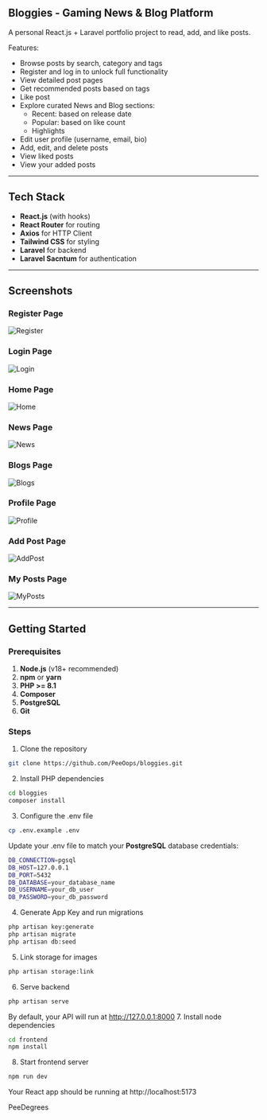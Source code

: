 ## Bloggies - Gaming News & Blog Platform

A personal React.js + Laravel portfolio project to read, add, and like posts.

Features:
- Browse posts by search, category and tags
- Register and log in to unlock full functionality
- View detailed post pages
- Get recommended posts based on tags
- Like post
- Explore curated News and Blog sections:
    - Recent: based on release date
    - Popular: based on like count
    - Highlights
- Edit user profile (username, email, bio)
- Add, edit, and delete posts
- View liked posts
- View your added posts

---

## Tech Stack
- **React.js** (with  hooks)
- **React Router** for routing
- **Axios** for HTTP Client
- **Tailwind CSS** for styling
- **Laravel** for backend
- **Laravel Sacntum** for authentication


---

## Screenshots

### Register Page
![Register](https://raw.githubusercontent.com/PeeOops/bloggies/main/storage/app/public/readme_images/register.png)

### Login Page
![Login](https://raw.githubusercontent.com/PeeOops/bloggies/main/storage/app/public/readme_images/login.png)

### Home Page
![Home](https://raw.githubusercontent.com/PeeOops/bloggies/main/storage/app/public/readme_images/home.png)

### News Page
![News](https://raw.githubusercontent.com/PeeOops/bloggies/main/storage/app/public/readme_images/news.png)

### Blogs Page
![Blogs](https://raw.githubusercontent.com/PeeOops/bloggies/main/storage/app/public/readme_images/blogs.png)

### Profile Page
![Profile](https://raw.githubusercontent.com/PeeOops/bloggies/main/storage/app/public/readme_images/profile.png)

### Add Post Page
![AddPost](https://raw.githubusercontent.com/PeeOops/bloggies/main/storage/app/public/readme_images/addpost.png)

### My Posts Page
![MyPosts](https://raw.githubusercontent.com/PeeOops/bloggies/main/storage/app/public/readme_images/mypost.png)

---

## Getting Started

### Prerequisites
1. **Node.js** (v18+ recommended)
2. **npm** or **yarn**
3. **PHP >= 8.1** 
4. **Composer**
5. **PostgreSQL**
6. **Git**

### Steps
1. Clone the repository
```bash
git clone https://github.com/PeeOops/bloggies.git
```
2. Install PHP dependencies
```bash
cd bloggies
composer install
```
3. Configure the .env file
```bash
cp .env.example .env
```
Update your .env file to match your **PostgreSQL** database credentials:
```bash
DB_CONNECTION=pgsql
DB_HOST=127.0.0.1
DB_PORT=5432
DB_DATABASE=your_database_name
DB_USERNAME=your_db_user
DB_PASSWORD=your_db_password
```
4. Generate App Key and run migrations
```bash
php artisan key:generate
php artisan migrate
php artisan db:seed 
```
5. Link storage for images
```bash
php artisan storage:link
```
6. Serve backend
```bash
php artisan serve
```
By default, your API will run at http://127.0.0.1:8000
7. Install node dependencies
```bash
cd frontend
npm install
```
8. Start frontend server
```bash
npm run dev
```
Your React app should be running at http://localhost:5173

PeeDegrees





